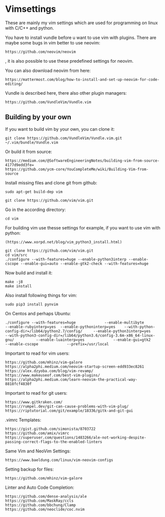 # Vimsettings

These are mainly my vim settings which are used for programming on linux with C/C++ and python.

You have to install vundle before u want to use vim with plugins. There are maybe some bugs in vim better to use neovim:

```
https://github.com/neovim/neovim
```
, it is also possible to use these predefined settings for neovim.

You can also download neovim from here:

```
https://mattermost.com/blog/how-to-install-and-set-up-neovim-for-code-editing/
```

Vundle is described here, there also other plugin managers:

```
https://github.com/VundleVim/Vundle.vim
```

## Building by your own

If you want to build vim by your own, you can clone it:

```
git clone https://github.com/VundleVim/Vundle.vim.git ~/.vim/bundle/Vundle.vim
```

Or build it from source:

```
https://medium.com/@SoftwareEngineeringNotes/building-vim-from-source-4177d9edd3fe=
https://github.com/ycm-core/YouCompleteMe/wiki/Building-Vim-from-source
```

Install missing files and clone git from github:

```
sudo apt-get build-dep vim
```

```
git clone https://github.com/vim/vim.git

```

Go in the according directory:

```
cd vim

```

For building vim use thesse settings for example, if you want to use vim with python:

```
(https://www.xorpd.net/blog/vim_python3_install.html)
```

```
git clone https://github.com/vim/vim.git
cd vim/src
./configure --with-features=huge --enable-python3interp --enable-cscope --enable-gui=auto --enable-gtk2-check --with-features=huge
```

Now build and install it:

```
make -j8 
make install
```

Also install following things for vim:

```
sudo pip3 install pynvim
```


On Centos and perhaps Ubuntu:

```
./configure --with-features=huge             --enable-multibyte             --enable-rubyinterp=yes  --enable-pythoninterp=yes    --with-python-config-dir=/lib64/python2.7/config/     --enable-python3interp=yes             --with-python3-config-dir=/lib64/python3.6/config-3.6m-x86_64-linux-gnu/          --enable-luainterp=yes             --enable-gui=gtk2             --enable-cscope             --prefix=/usr/local
```

Important to read for vim users:

```
https://github.com/mhinz/vim-galore
https://alpha2phi.medium.com/neovim-startup-screen-edd933ec8261
https://alex.dzyoba.com/blog/vim-revamp/
https://www.makeuseof.com/best-vim-plugins/
https://alpha2phi.medium.com/learn-neovim-the-practical-way-8818fcf4830f
```

Important to read for git users:
```
https://www.gitkraken.com/
https://rumpel.dev/git-can-cause-problems-with-vim-plug/
https://riptutorial.com/git/example/18336/gitk-and-git-gui
```

.vimrc Templates:
```
https://gist.github.com/simonista/8703722
https://github.com/amix/vimrc
https://superuser.com/questions/1483266/ale-not-working-despite-passing-correct-flags-to-the-enabled-linters
```

Same Vim and NeoVim Settings:
```
https://www.baeldung.com/linux/vim-neovim-configs
```

Setting backup for files:
```
https://github.com/mhinz/vim-galore
```

Linter and Auto Code Completion: 
```
https://github.com/dense-analysis/ale
https://github.com/MaskRay/ccls
https://github.com/bbchung/Clamp
https://github.com/neoclide/coc.nvim
```

